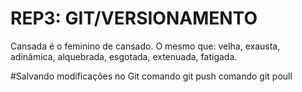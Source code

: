# REP3: GIT/VERSIONAMENTO
Cansada é o feminino de cansado. O mesmo que: velha, exausta, adinâmica, alquebrada, esgotada, extenuada, fatigada.



#Salvando modificações no Git
comando git push
comando git poull
